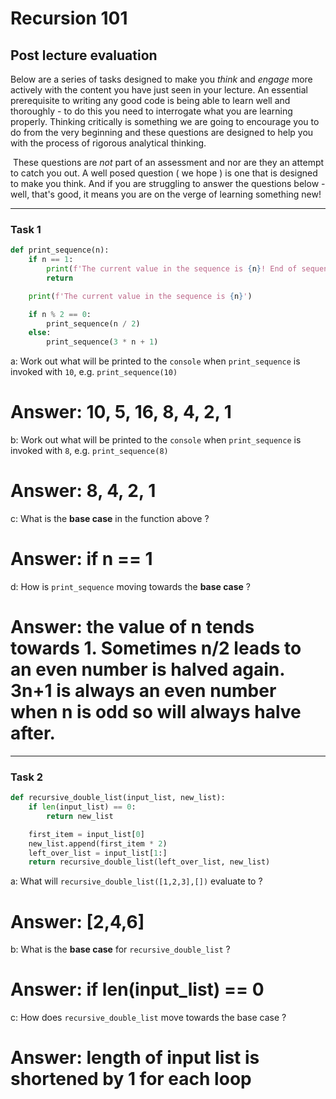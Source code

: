 # Recursion 101

## Post lecture evaluation

Below are a series of tasks designed to make you _think_ and _engage_ more actively with the content you have just seen in your lecture. An essential prerequisite to writing any good code is being able to learn well and thoroughly - to do this you need to interrogate what you are learning properly. Thinking critically is something we are going to encourage you to do from the very beginning and these questions are designed to help you with the process of rigorous analytical thinking.

​
These questions are _not_ part of an assessment and nor are they an attempt to catch you out. A well posed question ( we hope ) is one that is designed to make you think. And if you are struggling to answer the questions below - well, that's good, it means you are on the verge of learning something new!
​

---

### Task 1

```py
def print_sequence(n):
    if n == 1:
        print(f'The current value in the sequence is {n}! End of sequence')
        return

    print(f'The current value in the sequence is {n}')

    if n % 2 == 0:
        print_sequence(n / 2)
    else:
        print_sequence(3 * n + 1)

```

a: Work out what will be printed to the `console` when `print_sequence` is invoked with `10`, e.g. `print_sequence(10)`</br>
# Answer: 10, 5, 16, 8, 4, 2, 1
b: Work out what will be printed to the `console` when `print_sequence` is invoked with `8`, e.g. `print_sequence(8)`</br>
# Answer: 8, 4, 2, 1
c: What is the **base case** in the function above ?</br>
# Answer: if n == 1
d: How is `print_sequence` moving towards the **base case** ?
# Answer: the value of n tends towards 1. Sometimes n/2 leads to an even number is halved again. 3n+1 is always an even number when n is odd so will always halve after.
---

### Task 2

```py
def recursive_double_list(input_list, new_list):
    if len(input_list) == 0:
        return new_list

    first_item = input_list[0]
    new_list.append(first_item * 2)
    left_over_list = input_list[1:]
    return recursive_double_list(left_over_list, new_list)
```

a: What will `recursive_double_list([1,2,3],[])` evaluate to ?</br>
# Answer: [2,4,6]
b: What is the **base case** for `recursive_double_list` ?</br>
# Answer: if len(input_list) == 0
c: How does `recursive_double_list` move towards the base case ?
# Answer: length of input list is shortened by 1 for each loop
